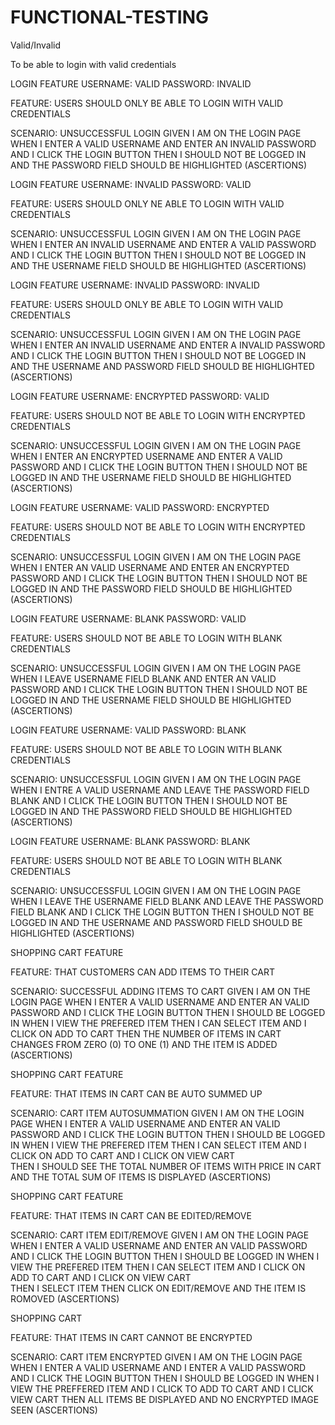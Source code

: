 # FUNCTIONAL-TESTING
 Valid/Invalid

To be able to login with valid credentials

LOGIN FEATURE
USERNAME: VALID 
PASSWORD: INVALID

FEATURE: USERS SHOULD ONLY BE ABLE TO LOGIN WITH VALID CREDENTIALS

SCENARIO: UNSUCCESSFUL LOGIN
GIVEN I AM ON THE LOGIN PAGE
WHEN I ENTER A VALID USERNAME
AND ENTER AN INVALID PASSWORD
AND I CLICK THE LOGIN BUTTON
THEN I SHOULD NOT BE LOGGED IN
AND THE PASSWORD FIELD SHOULD BE HIGHLIGHTED (ASCERTIONS)


LOGIN FEATURE
USERNAME: INVALID 
PASSWORD: VALID

FEATURE: USERS SHOULD ONLY NE ABLE TO LOGIN WITH VALID CREDENTIALS

SCENARIO: UNSUCCESSFUL LOGIN
GIVEN I AM ON THE LOGIN PAGE
WHEN I ENTER AN INVALID USERNAME
AND ENTER A VALID PASSWORD
AND I CLICK THE LOGIN BUTTON
THEN I SHOULD NOT BE LOGGED IN
AND THE USERNAME FIELD SHOULD BE HIGHLIGHTED (ASCERTIONS)


LOGIN FEATURE
USERNAME: INVALID 
PASSWORD: INVALID

FEATURE: USERS SHOULD ONLY BE ABLE TO LOGIN WITH VALID CREDENTIALS

SCENARIO: UNSUCCESSFUL LOGIN
GIVEN I AM ON THE LOGIN PAGE
WHEN I ENTER AN INVALID USERNAME
AND ENTER A INVALID PASSWORD
AND I CLICK THE LOGIN BUTTON
THEN I SHOULD NOT BE LOGGED IN
AND THE USERNAME AND PASSWORD FIELD SHOULD BE HIGHLIGHTED (ASCERTIONS)


LOGIN FEATURE
USERNAME: ENCRYPTED
PASSWORD: VALID

FEATURE: USERS SHOULD NOT BE ABLE TO LOGIN WITH ENCRYPTED CREDENTIALS

SCENARIO: UNSUCCESSFUL LOGIN
GIVEN I AM ON THE LOGIN PAGE
WHEN I ENTER AN ENCRYPTED USERNAME
AND ENTER A  VALID PASSWORD
AND I CLICK THE LOGIN BUTTON
THEN I SHOULD NOT BE LOGGED IN
AND THE USERNAME  FIELD SHOULD BE HIGHLIGHTED (ASCERTIONS)


LOGIN FEATURE
USERNAME: VALID 
PASSWORD: ENCRYPTED

FEATURE: USERS SHOULD NOT BE ABLE TO LOGIN WITH ENCRYPTED CREDENTIALS

SCENARIO: UNSUCCESSFUL LOGIN
GIVEN I AM ON THE LOGIN PAGE
WHEN I ENTER AN VALID USERNAME
AND ENTER AN ENCRYPTED PASSWORD
AND I CLICK THE LOGIN BUTTON
THEN I SHOULD NOT BE LOGGED IN
AND THE PASSWORD FIELD SHOULD BE HIGHLIGHTED (ASCERTIONS)

LOGIN FEATURE
USERNAME: BLANK 
PASSWORD: VALID

FEATURE: USERS SHOULD NOT BE ABLE TO LOGIN WITH BLANK CREDENTIALS

SCENARIO: UNSUCCESSFUL LOGIN
GIVEN I AM ON THE LOGIN PAGE
WHEN I LEAVE USERNAME FIELD BLANK
AND ENTER AN VALID PASSWORD
AND I CLICK THE LOGIN BUTTON
THEN I SHOULD NOT BE LOGGED IN
AND THE USERNAME FIELD SHOULD BE HIGHLIGHTED (ASCERTIONS)

LOGIN FEATURE
USERNAME: VALID
PASSWORD: BLANK

FEATURE: USERS SHOULD NOT BE ABLE TO LOGIN WITH BLANK CREDENTIALS

SCENARIO: UNSUCCESSFUL LOGIN
GIVEN I AM ON THE LOGIN PAGE
WHEN I ENTRE A VALID USERNAME
AND LEAVE THE PASSWORD FIELD BLANK
AND I CLICK THE LOGIN BUTTON
THEN I SHOULD NOT BE LOGGED IN
AND THE PASSWORD FIELD SHOULD BE HIGHLIGHTED (ASCERTIONS)


LOGIN FEATURE
USERNAME: BLANK
PASSWORD: BLANK

FEATURE: USERS SHOULD NOT BE ABLE TO LOGIN WITH BLANK CREDENTIALS

SCENARIO: UNSUCCESSFUL LOGIN
GIVEN I AM ON THE LOGIN PAGE
WHEN I LEAVE THE USERNAME FIELD BLANK
AND LEAVE THE PASSWORD FIELD BLANK
AND I CLICK THE LOGIN BUTTON
THEN I SHOULD NOT BE LOGGED IN
AND THE USERNAME AND PASSWORD FIELD SHOULD BE HIGHLIGHTED (ASCERTIONS)

SHOPPING CART FEATURE
 
FEATURE: THAT CUSTOMERS CAN ADD ITEMS TO THEIR CART
 
SCENARIO: SUCCESSFUL ADDING ITEMS TO CART
GIVEN I AM ON THE LOGIN PAGE
WHEN I ENTER A VALID USERNAME
AND ENTER AN VALID PASSWORD
AND I CLICK THE LOGIN BUTTON
THEN I SHOULD BE LOGGED IN
WHEN I VIEW THE PREFERED ITEM
THEN I CAN SELECT ITEM 
AND I CLICK ON ADD TO CART
THEN THE NUMBER OF ITEMS IN CART CHANGES FROM ZERO (0) TO ONE (1) 
AND THE ITEM IS ADDED (ASCERTIONS)


SHOPPING CART FEATURE

FEATURE: THAT ITEMS IN CART CAN BE AUTO SUMMED UP

SCENARIO: CART ITEM AUTOSUMMATION
GIVEN I AM ON THE LOGIN PAGE
WHEN I ENTER A VALID USERNAME
AND ENTER AN VALID PASSWORD
AND I CLICK THE LOGIN BUTTON
THEN I SHOULD BE LOGGED IN
WHEN I VIEW THE PREFERED ITEM
THEN I CAN SELECT ITEM 
AND I CLICK ON ADD TO CART 
AND I CLICK ON VIEW CART  
THEN I SHOULD SEE THE TOTAL NUMBER OF ITEMS WITH PRICE IN CART
AND THE TOTAL SUM OF ITEMS IS DISPLAYED (ASCERTIONS)


SHOPPING CART FEATURE

FEATURE: THAT ITEMS IN CART CAN BE EDITED/REMOVE

SCENARIO: CART ITEM EDIT/REMOVE
GIVEN I AM ON THE LOGIN PAGE
WHEN I ENTER A VALID USERNAME
AND ENTER AN VALID PASSWORD
AND I CLICK THE LOGIN BUTTON
THEN I SHOULD BE LOGGED IN
WHEN I VIEW THE PREFERED ITEM
THEN I CAN SELECT ITEM 
AND I CLICK ON ADD TO CART 
AND I CLICK ON VIEW CART  
THEN I SELECT ITEM
THEN CLICK ON EDIT/REMOVE
AND THE ITEM IS ROMOVED (ASCERTIONS)


SHOPPING CART

FEATURE: THAT ITEMS IN CART CANNOT BE ENCRYPTED 

SCENARIO: CART ITEM ENCRYPTED
GIVEN I AM ON THE LOGIN PAGE
WHEN I ENTER A VALID USERNAME
AND I ENTER A VALID PASSWORD
AND I CLICK THE LOGIN BUTTON
THEN I SHOULD BE LOGGED IN
WHEN I VIEW THE PREFFERED ITEM
AND I CLICK TO ADD TO CART
AND I CLICK VIEW CART
THEN ALL ITEMS BE DISPLAYED
AND NO ENCRYPTED IMAGE SEEN (ASCERTIONS)






